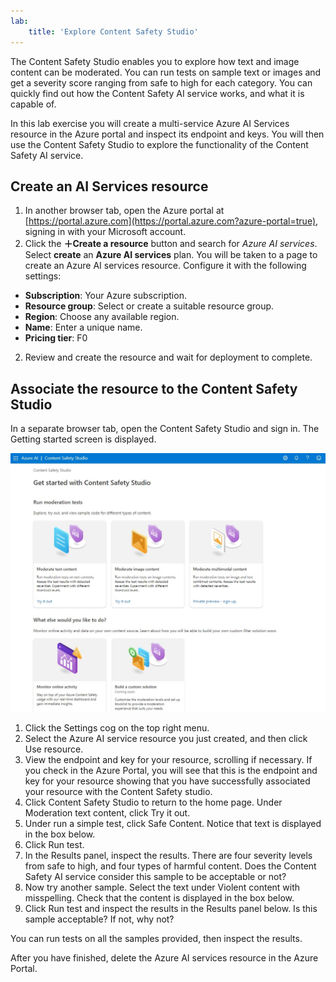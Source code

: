 ```yaml
---
lab:
    title: 'Explore Content Safety Studio'
---
```


The Content Safety Studio enables you to explore how text and image content can be moderated. You can run tests on sample text or images and get a severity score ranging from safe to high for each category. You can quickly find out how the Content Safety AI service works, and what it is capable of. 

In this lab exercise you will create a multi-service Azure AI Services resource in the Azure portal and inspect its endpoint and keys. You will then use the Content Safety Studio to explore the functionality of the Content Safety AI service. 

## Create an AI Services resource

1.  In another browser tab, open the Azure portal at [https://portal.azure.com](https://portal.azure.com?azure-portal=true), signing in with your Microsoft account.
1.	Click the **&#65291;Create a resource** button and search for *Azure AI services*. Select **create** an **Azure AI services** plan. You will be taken to a page to create an Azure AI services resource. Configure it with the following settings:
- **Subscription**: Your Azure subscription.
- **Resource group**: Select or create a suitable resource group.
- **Region**: Choose any available region.
- **Name**: Enter a unique name.
- **Pricing tier**: F0 
2.	Review and create the resource and wait for deployment to complete. 

## Associate the resource to the Content Safety Studio 
In a separate browser tab, open the Content Safety Studio and sign in. The Getting started screen is displayed.

![Screenshot of the content safety studio landing page.](./media/content-safety/content-safety-getting-started.png)

1.	Click the Settings cog on the top right menu.
2.	Select the Azure AI service resource you just created, and then click Use resource.
3.	View the endpoint and key for your resource, scrolling if necessary. If you check in the Azure Portal, you will see that this is the endpoint and key for your resource showing that you have successfully associated your resource with the Content Safety studio.
4.	Click Content Safety Studio to return to the home page. Under Moderation text content, click Try it out.
5.	Under run a simple test, click Safe Content. Notice that text is displayed in the box below. 
6.	Click Run test. 
7.	In the Results panel, inspect the results. There are four severity levels from safe to high, and four types of harmful content. Does the Content Safety AI service consider this sample to be acceptable or not? 
8.	Now try another sample. Select the text under Violent content with misspelling. Check that the content is displayed in the box below.
9.	Click Run test and inspect the results in the Results panel below. Is this sample acceptable? If not, why not?

You can run tests on all the samples provided, then inspect the results.

After you have finished, delete the Azure AI services resource in the Azure Portal. 
